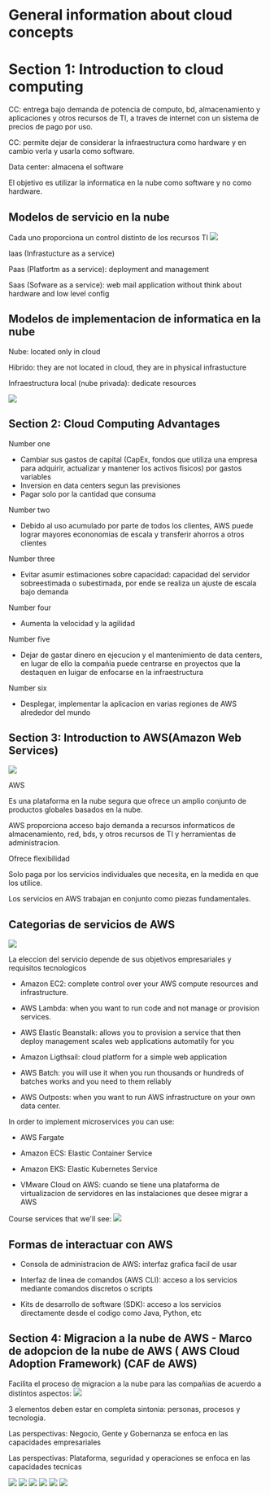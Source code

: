 # General information about cloud concepts

# Section 1: Introduction to cloud computing

CC: entrega bajo demanda de potencia de computo, bd, almacenamiento y aplicaciones y otros recursos de TI, a traves de internet con un sistema de precios de pago por uso.

CC: permite dejar de considerar la infraestructura como hardware y en cambio verla y usarla como software.

Data center: almacena el software

El objetivo es utilizar la informatica en la nube como software y no como hardware.

## Modelos de servicio en la nube 
Cada uno proporciona un control distinto de los recursos TI
<img src="./images/modelo-de-servicio-nube.png">

Iaas (Infrastucture as a service)

Paas (Platfortm as a service): deployment and management 

Saas (Sofware as a service): web mail application without think about hardware and low level config

## Modelos de implementacion de informatica en la nube

Nube: located only in cloud 

Hibrido: they are not located in cloud, they are in physical infrastucture

Infraestructura local (nube privada): dedicate resources

<img src="./images/similitudes-instalaciones-TI-vs-AWS.png">

## Section 2: Cloud Computing Advantages 
Number one
- Cambiar sus gastos de capital (CapEx, fondos que utiliza una empresa para adquirir, actualizar y mantener los activos fisicos) por gastos variables
- Inversion en data centers segun las previsiones
- Pagar solo por la cantidad que consuma

Number two
- Debido al uso acumulado por parte de todos los clientes, AWS puede lograr mayores econonomias de escala y transferir ahorros a otros clientes

Number three
- Evitar asumir estimaciones sobre capacidad: capacidad del servidor sobreestimada o subestimada, por ende se realiza un ajuste de escala bajo demanda

Number four
- Aumenta la velocidad y la agilidad

Number five
- Dejar de gastar dinero en ejecucion y el mantenimiento de data centers, en lugar de ello la compañia puede centrarse en proyectos que la destaquen en luigar de enfocarse en la infraestructura 

Number six
- Desplegar, implementar la aplicacion en varias regiones de AWS alrededor del mundo  

## Section 3: Introduction to AWS(Amazon Web Services)

<img src="./images/web-services.png">

AWS

Es una plataforma en la nube segura que ofrece un amplio conjunto de productos globales basados en la nube.

AWS proporciona acceso bajo demanda a recursos informaticos de almacenamiento, red, bds, y otros recursos de TI y herramientas de administracion.

Ofrece flexibilidad

Solo paga por los servicios individuales que necesita, en la medida en que los utilice.

Los servicios en AWS trabajan en conjunto como piezas fundamentales.

## Categorias de servicios de AWS
<img src="./images/services-categories.png">

La eleccion del servicio depende de sus objetivos empresariales y requisitos tecnologicos

- Amazon EC2: complete control over your AWS compute resources and infrastructure.

- AWS Lambda: when you want to run code and not manage or provision services.

- AWS Elastic Beanstalk: allows you to provision a service that then deploy management scales web applications automatily for you 

- Amazon Ligthsail: cloud platform for a simple web application 

- AWS Batch: you will use it when you run thousands or hundreds of batches works and you need to them reliably

- AWS Outposts: when you want to run AWS infrastructure on your own data center.

In order to implement microservices you can use: 
- AWS Fargate
- Amazon ECS: Elastic Container Service
- Amazon EKS: Elastic Kubernetes Service

- VMware Cloud on AWS: cuando se tiene una plataforma de virtualizacion de servidores en las instalaciones que desee migrar a AWS

Course services that we'll see:
<img src="./images/course-services.png">

## Formas de interactuar con AWS

- Consola de administracion de AWS: interfaz grafica facil de usar

- Interfaz de linea de comandos (AWS CLI): acceso a los servicios mediante comandos discretos o scripts

- Kits de desarrollo de software (SDK): acceso a los servicios directamente desde el codigo como Java, Python, etc 

## Section 4: Migracion a la nube de AWS - Marco de adopcion de la nube de AWS ( AWS Cloud Adoption Framework) (CAF de AWS)

Facilita el proceso de migracion a la nube para las compañias de acuerdo a distintos aspectos:
<img src="./images/CAF.png">

3 elementos deben estar en completa sintonia: personas, procesos y tecnologia.

Las perspectivas: Negocio, Gente y Gobernanza se enfoca en las capacidades empresariales

Las perspectivas: Plataforma, seguridad y operaciones se enfoca en las capacidades tecnicas

<img src="./images/perspectiva-de-negocios.png">
<img src="./images/perspectiva-de-personal.png">
<img src="./images/perspectiva-de-gobernanza.png">
<img src="./images/perspectiva-de-plataforma.png">
<img src="./images/perspectiva-de-seguridad.png">
<img src="./images/perspectiva-de-operaciones.png">


